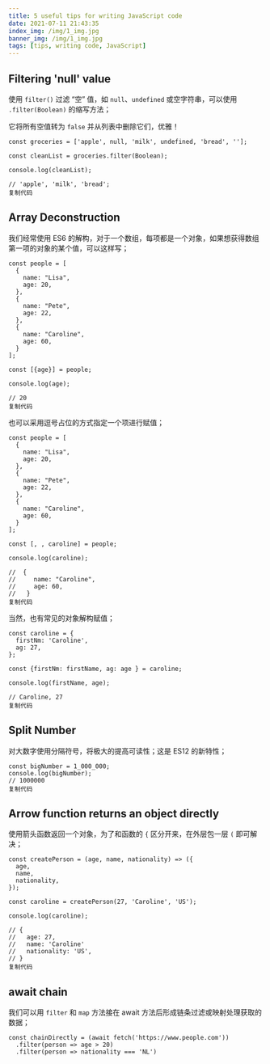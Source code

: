 ```yaml
---
title: 5 useful tips for writing JavaScript code
date: 2021-07-11 21:43:35
index_img: /img/1_img.jpg
banner_img: /img/1_img.jpg
tags: [tips, writing code, JavaScript]
---
```


## Filtering 'null' value

使用 `filter()` 过滤 “空” 值，如 `null`、`undefined` 或空字符串，可以使用 `.filter(Boolean)` 的缩写方法；

它将所有空值转为 `false` 并从列表中删除它们，优雅！

```
const groceries = ['apple', null, 'milk', undefined, 'bread', ''];

const cleanList = groceries.filter(Boolean);

console.log(cleanList);

// 'apple', 'milk', 'bread';
复制代码
```

## Array Deconstruction

我们经常使用 ES6 的解构，对于一个数组，每项都是一个对象，如果想获得数组第一项的对象的某个值，可以这样写；

```
const people = [
  {
    name: "Lisa",
    age: 20,
  },
  {
    name: "Pete",
    age: 22,
  },
  {
    name: "Caroline",
    age: 60,
  }
];

const [{age}] = people;

console.log(age);

// 20
复制代码
```

也可以采用逗号占位的方式指定一个项进行赋值；

```
const people = [
  {
    name: "Lisa",
    age: 20,
  },
  {
    name: "Pete",
    age: 22,
  },
  {
    name: "Caroline",
    age: 60,
  }
];

const [, , caroline] = people;

console.log(caroline);

//  {
//     name: "Caroline",
//     age: 60,
//   }
复制代码
```

当然，也有常见的对象解构赋值；

```
const caroline = {
  firstNm: 'Caroline',
  ag: 27,
};

const {firstNm: firstName, ag: age } = caroline;

console.log(firstName, age);

// Caroline, 27
复制代码
```

## Split Number

对大数字使用分隔符号，将极大的提高可读性；这是 ES12 的新特性；

```
const bigNumber = 1_000_000;
console.log(bigNumber);
// 1000000
复制代码
```

## Arrow function returns an object directly

使用箭头函数返回一个对象，为了和函数的 `{` 区分开来，在外层包一层 `(` 即可解决；

```
const createPerson = (age, name, nationality) => ({
  age,
  name,
  nationality,
});

const caroline = createPerson(27, 'Caroline', 'US');

console.log(caroline);

// {
//   age: 27,
//   name: 'Caroline'
//   nationality: 'US',
// }
复制代码
```

## await chain

我们可以用 `filter` 和 `map` 方法接在 await 方法后形成链条过滤或映射处理获取的数据；

```
const chainDirectly = (await fetch('https://www.people.com'))
  .filter(person => age > 20)
  .filter(person => nationality === 'NL')
```
